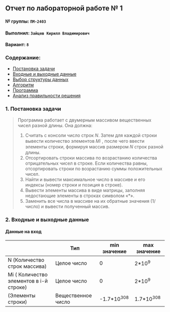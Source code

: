 ## Отчет по лабораторной работе № 1

#### № группы: `ПМ-2403`

#### Выполнил: `Зайцев Кирилл Владимирович`

#### Вариант: `8`

### Cодержание:

- [Постановка задачи](#1-постановка-задачи)
- [Входные и выходные данные](#2-входные-и-выходные-данные)
- [Выбор структуры данных](#3-выбор-структуры-данных)
- [Алгоритм](#4-алгоритм)
- [Программа](#5-программа)
- [Анализ правильности решения](#6-анализ-правильности-решения)

### 1. Постановка задачи
> Программа работает с двумерным массивом вещественных чисел разной длины. Она должна:
>1. Считать с консоли число строк 𝑁. Затем для каждой
строки вывести количество элементов 𝑀𝑖
, после чего ввести
элементы строки, формируя массив размером 𝑁 строк разной
длины.
>2. Отсортировать строки массива по возрастанию количества
отрицательных чисел в строке. Если количества равны,
отсортировать строки по возрастанию суммы положительных
чисел.
>3. Найти и вывести максимальное число в массиве и
его индексы (номер строки и позиция в строке).
>4. Вывести элементы массива в виде матрицы, заполняя
недостающие элементы в строках символом «*».
>5. Заменить все числа в массиве на их обратные значения
(1/число) и вывести полученный массив.

### 2. Входные и выходные данные
#### Данные на вход
|             | Тип         | min значение    | max значение   |
|-------------|-------------|-----------------|----------------|
| N (Количество строк массива) | Целое число | 0  | 2*10<sup>9</sup> |
| Mi (	Количество элементов в i-й строке) | Целое число | 0 |  2*10<sup>9</sup> |
| (Элементы строки) | Вещественное число | -1.7*10<sup>308</sup> | 1.7*10<sup>308</sup> |

